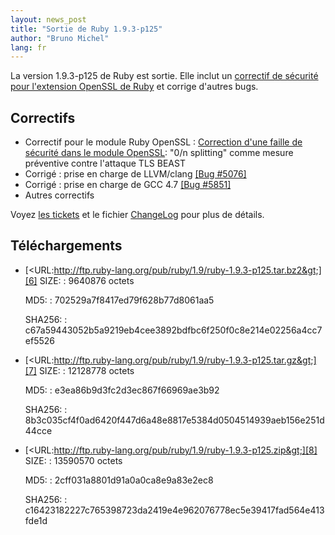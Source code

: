 ```yaml
---
layout: news_post
title: "Sortie de Ruby 1.9.3-p125"
author: "Bruno Michel"
lang: fr
---
```


La version 1.9.3-p125 de Ruby est sortie. Elle inclut un [correctif de
sécurité pour l\'extension OpenSSL de Ruby][1] et corrige d\'autres
bugs.

## Correctifs

* Correctif pour le module Ruby OpenSSL : [Correction d\'une faille de
  sécurité dans le module OpenSSL][1]\: \"0/n splitting\" comme mesure
  préventive contre l\'attaque TLS BEAST
* Corrigé : prise en charge de LLVM/clang [\[Bug #5076\]][2]
* Corrigé : prise en charge de GCC 4.7 [\[Bug #5851\]][3]
* Autres correctifs

Voyez [les tickets][4] et le fichier [ChangeLog][5] pour plus de
détails.

## Téléchargements

* [&lt;URL:http://ftp.ruby-lang.org/pub/ruby/1.9/ruby-1.9.3-p125.tar.bz2&gt;][6]
  SIZE:
  : 9640876 octets

  MD5:
  : 702529a7f8417ed79f628b77d8061aa5

  SHA256:
  : c67a59443052b5a9219eb4cee3892bdfbc6f250f0c8e214e02256a4cc7ef5526

* [&lt;URL:http://ftp.ruby-lang.org/pub/ruby/1.9/ruby-1.9.3-p125.tar.gz&gt;][7]
  SIZE:
  : 12128778 octets

  MD5:
  : e3ea86b9d3fc2d3ec867f66969ae3b92

  SHA256:
  : 8b3c035cf4f0ad6420f447d6a48e8817e5384d0504514939aeb156e251d44cce

* [&lt;URL:http://ftp.ruby-lang.org/pub/ruby/1.9/ruby-1.9.3-p125.zip&gt;][8]
  SIZE:
  : 13590570 octets

  MD5:
  : 2cff031a8801d91a0a0ca8e9a83e2ec8

  SHA256:
  : c16423182227c765398723da2419e4e962076778ec5e39417fad564e413fde1d



[1]: /fr/news/2012/02/16/correction-dune-faille-de-scurit-dans-le-module-openssl/ 
[2]: https://bugs.ruby-lang.org/issues/show/5076 
[3]: https://bugs.ruby-lang.org/issues/show/5851 
[4]: https://bugs.ruby-lang.org/projects/ruby-193/issues?set_filter=1&amp;status_id=5 
[5]: http://svn.ruby-lang.org/repos/ruby/tags/v1_9_3_125/ChangeLog 
[6]: http://ftp.ruby-lang.org/pub/ruby/1.9/ruby-1.9.3-p125.tar.bz2 
[7]: http://ftp.ruby-lang.org/pub/ruby/1.9/ruby-1.9.3-p125.tar.gz 
[8]: http://ftp.ruby-lang.org/pub/ruby/1.9/ruby-1.9.3-p125.zip 
